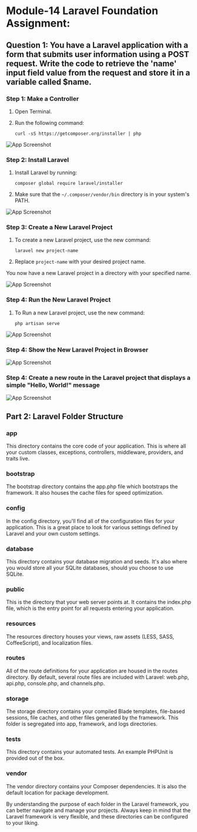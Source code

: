 # Module-14 Laravel Foundation Assignment:

## Question 1: You have a Laravel application with a form that submits user information using a POST request. Write the code to retrieve the 'name' input field value from the request and store it in a variable called $name.

### Step 1: Make a Controller

1. Open Terminal.
2. Run the following command:

    ```shell
    curl -sS https://getcomposer.org/installer | php
    ```

![App Screenshot](https://github.com/junaid-mij/Practice-Laravel/blob/Practice-Laravel/Module-14%20Laravel%20Foundation%20Step-13/Assignment-14/document/Question-1/1.png)

### Step 2: Install Laravel

1. Install Laravel by running:

    ```shell
    composer global require laravel/installer
    ```

2. Make sure that the `~/.composer/vendor/bin` directory is in your system's PATH.

![App Screenshot](https://github.com/junaid-mij/Practice-Laravel/blob/Practice-Laravel/Module-13%20Laravel%20Foundation%20Step-12/Assignment-13/image/2.png)

### Step 3: Create a New Laravel Project

1. To create a new Laravel project, use the new command:

    ```shell
    laravel new project-name
    ```

2. Replace `project-name` with your desired project name.

You now have a new Laravel project in a directory with your specified name.

![App Screenshot](https://github.com/junaid-mij/Practice-Laravel/blob/Practice-Laravel/Module-13%20Laravel%20Foundation%20Step-12/Assignment-13/image/3.png)

### Step 4: Run the New Laravel Project

1. To Run a new Laravel project, use the new command:
    
    ```shell
    php artisan serve
    ```
![App Screenshot](https://github.com/junaid-mij/Practice-Laravel/blob/Practice-Laravel/Module-13%20Laravel%20Foundation%20Step-12/Assignment-13/image/4.png)

### Step 4: Show the New Laravel Project in Browser

![App Screenshot](https://github.com/junaid-mij/Practice-Laravel/blob/Practice-Laravel/Module-13%20Laravel%20Foundation%20Step-12/Assignment-13/image/5.png)

### Step 4: Create a new route in the Laravel project that displays a simple "Hello, World!" message

![App Screenshot](https://github.com/junaid-mij/Practice-Laravel/blob/Practice-Laravel/Module-13%20Laravel%20Foundation%20Step-12/Assignment-13/image/6.png)

## Part 2: Laravel Folder Structure

### app

This directory contains the core code of your application. This is where all your custom classes, exceptions, controllers, middleware, providers, and traits live.

### bootstrap

The bootstrap directory contains the app.php file which bootstraps the framework. It also houses the cache files for speed optimization.

### config

In the config directory, you'll find all of the configuration files for your application. This is a great place to look for various settings defined by Laravel and your own custom settings.

### database

This directory contains your database migration and seeds. It's also where you would store all your SQLite databases, should you choose to use SQLite.

### public

This is the directory that your web server points at. It contains the index.php file, which is the entry point for all requests entering your application.

### resources

The resources directory houses your views, raw assets (LESS, SASS, CoffeeScript), and localization files.

### routes

All of the route definitions for your application are housed in the routes directory. By default, several route files are included with Laravel: web.php, api.php, console.php, and channels.php.

### storage

The storage directory contains your compiled Blade templates, file-based sessions, file caches, and other files generated by the framework. This folder is segregated into app, framework, and logs directories.

### tests

This directory contains your automated tests. An example PHPUnit is provided out of the box.

### vendor

The vendor directory contains your Composer dependencies. It is also the default location for package development.

By understanding the purpose of each folder in the Laravel framework, you can better navigate and manage your projects. Always keep in mind that the Laravel framework is very flexible, and these directories can be configured to your liking.
